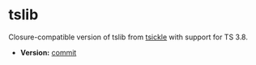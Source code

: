 # tslib

Closure-compatible version of tslib from [tsickle](https://github.com/angular/tsickle) with support for TS 3.8.

- **Version:** [commit](https://github.com/angular/tsickle/commit/f4ae5f82b1a5977f07019e0ebc508829c9776f7f)
